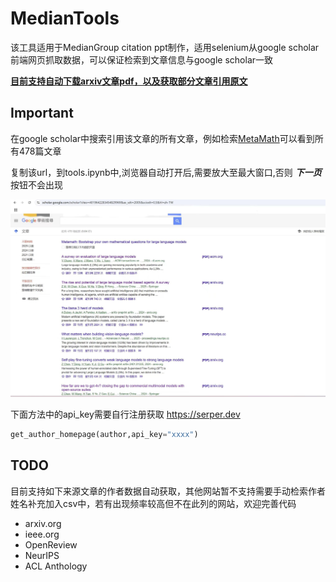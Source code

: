 # MedianTools

该工具适用于MedianGroup citation ppt制作，适用selenium从google scholar前端网页抓取数据，可以保证检索到文章信息与google scholar一致



**<u>目前支持自动下载arxiv文章pdf，以及获取部分文章引用原文</u>**





## Important

在google scholar中搜索引用该文章的所有文章，例如检索<u>MetaMath</u>可以看到所有478篇文章

复制该url，到tools.ipynb中,浏览器自动打开后,需要放大至最大窗口,否则 ***下一页***  按钮不会出现 

![image-20250222162240260](images/20250224144423.jpg)

下面方法中的api_key需要自行注册获取   https://serper.dev

```python
get_author_homepage(author,api_key="xxxx")
```





## TODO

目前支持如下来源文章的作者数据自动获取，其他网站暂不支持需要手动检索作者姓名补充加入csv中，若有出现频率较高但不在此列的网站，欢迎完善代码

- arxiv.org
- ieee.org
- OpenReview
- NeurIPS
- ACL Anthology

